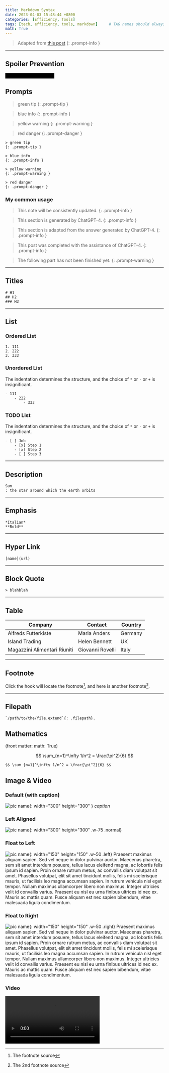 ```yaml
---
title: Markdown Syntax
date: 2023-04-03 15:48:44 +0800
categories: [Efficiency, Tools]
tags: [tech, efficiency, tools, markdown]     # TAG names should always be lowercase
math: True
---
```


> Adapted from [this post](https://chirpy.cotes.page/posts/text-and-typography/)
{: .prompt-info }

---

## Spoiler Prevention

<span style="color: transparent; background-color: black;" onmouseover="this.style.color='white'" onmouseout="this.style.color='transparent'">Have a good day, mate!</span>


## Prompts
> green tip
{: .prompt-tip }

> blue info
{: .prompt-info }

> yellow warning
{: .prompt-warning }

> red danger
{: .prompt-danger }

```
> green tip
{: .prompt-tip }

> blue info
{: .prompt-info }

> yellow warning
{: .prompt-warning }

> red danger
{: .prompt-danger }
```

### My common usage

> This note will be consistently updated.
{: .prompt-info }

> This section is generated by ChatGPT-4.
{: .prompt-info }

> This section is adapted from the answer generated by ChatGPT-4.
{: .prompt-info }

> This post was completed with the assistance of ChatGPT-4.
{: .prompt-info }

> The following part has not been finished yet.
{: .prompt-warning }

---

## Titles
```
# H1
## H2
### H3
```

---

## List
### Ordered List
```
1. 111
2. 222
3. 333
```

### Unordered List
The indentation determines the structure, and the choice of `*` or `-` or `+` is insignificant.

```
- 111
    - 222
        - 333
```

### TODO List
The indentation determines the structure, and the choice of `*` or `-` or `+` is insignificant.

```
- [ ] Job
    - [x] Step 1
    - [x] Step 2
    - [ ] Step 3
```

---

## Description
```
Sun
: the star around which the earth orbits
```

---

## Emphasis
```
*Italian*
**Bold**
```

---

## Hyper Link
```
[name](url)
```

---

## Block Quote
```
> blahblah
```

---

## Table

| Company                      | Contact          | Country |
| --- | --- | --- |
| Alfreds Futterkiste          | Maria Anders     | Germany |
| Island Trading               | Helen Bennett    | UK      |
| Magazzini Alimentari Riuniti | Giovanni Rovelli | Italy   |

---

## Footnote
Click the hook will locate the footnote[^footnote], and here is another footnote[^fn-nth-2].

[^footnote]: The footnote source
[^fn-nth-2]: The 2nd footnote source

---

## Filepath
```
`/path/to/the/file.extend`{: .filepath}.
```

## Mathematics
(front matter: math: True)

$$ \sum_{n=1}^\infty 1/n^2 = \frac{\pi^2}{6} $$
```
$$ \sum_{n=1}^\infty 1/n^2 = \frac{\pi^2}{6} $$
```

## Image & Video

### Default (with caption)
![pic name](/assets/img/meow.png){: width="300" height="300" }
_caption_

### Left Aligned
![pic name](/assets/img/meow.png){: width="300" height="300" .w-75 .normal}

### Float to Left
![pic name](/assets/img/meow.png){: width="150" height="150" .w-50 .left}
Praesent maximus aliquam sapien. Sed vel neque in dolor pulvinar auctor. Maecenas pharetra, sem sit amet interdum posuere, tellus lacus eleifend magna, ac lobortis felis ipsum id sapien. Proin ornare rutrum metus, ac convallis diam volutpat sit amet. Phasellus volutpat, elit sit amet tincidunt mollis, felis mi scelerisque mauris, ut facilisis leo magna accumsan sapien. In rutrum vehicula nisl eget tempor. Nullam maximus ullamcorper libero non maximus. Integer ultricies velit id convallis varius. Praesent eu nisl eu urna finibus ultrices id nec ex. Mauris ac mattis quam. Fusce aliquam est nec sapien bibendum, vitae malesuada ligula condimentum.

### Float to Right
![pic name](/assets/img/meow.png){: width="150" height="150" .w-50 .right}
Praesent maximus aliquam sapien. Sed vel neque in dolor pulvinar auctor. Maecenas pharetra, sem sit amet interdum posuere, tellus lacus eleifend magna, ac lobortis felis ipsum id sapien. Proin ornare rutrum metus, ac convallis diam volutpat sit amet. Phasellus volutpat, elit sit amet tincidunt mollis, felis mi scelerisque mauris, ut facilisis leo magna accumsan sapien. In rutrum vehicula nisl eget tempor. Nullam maximus ullamcorper libero non maximus. Integer ultricies velit id convallis varius. Praesent eu nisl eu urna finibus ultrices id nec ex. Mauris ac mattis quam. Fusce aliquam est nec sapien bibendum, vitae malesuada ligula condimentum.

### Video
<!-- {% include embed/youtube.html id='Balreaj8Yqs' %} -->
![video name](/assets/my_paper/RHex_T3/workspace2.mp4)